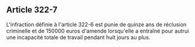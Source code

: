 Article 322-7
----
L'infraction définie à l'article 322-6 est punie de quinze ans de réclusion
criminelle et de 150000 euros d'amende lorsqu'elle a entraîné pour autrui une
incapacité totale de travail pendant huit jours au plus.

